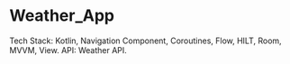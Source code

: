 # Weather_App

Tech Stack: Kotlin, Navigation Component, Coroutines, Flow, HILT, Room, MVVM, View. 
API: Weather API.  
